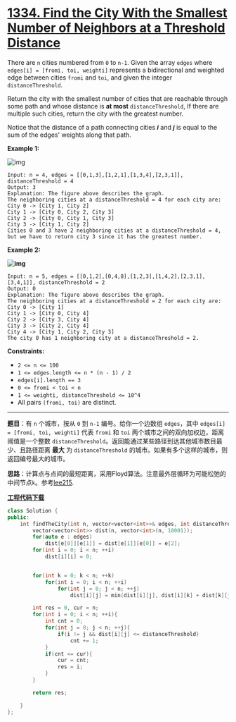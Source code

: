 # [1334. Find the City With the Smallest Number of Neighbors at a Threshold Distance](https://leetcode.com/problems/find-the-city-with-the-smallest-number-of-neighbors-at-a-threshold-distance/)

There are `n` cities numbered from `0` to `n-1`. Given the array `edges` where `edges[i] = [fromi, toi, weighti]` represents a bidirectional and weighted edge between cities `fromi` and `toi`, and given the integer `distanceThreshold`.

Return the city with the smallest number of cities that are reachable through some path and whose distance is **at most** `distanceThreshold`, If there are multiple such cities, return the city with the greatest number.

Notice that the distance of a path connecting cities ***i*** and ***j*** is equal to the sum of the edges' weights along that path.

**Example 1:**

![img](https://assets.leetcode.com/uploads/2020/01/16/find_the_city_01.png)

```
Input: n = 4, edges = [[0,1,3],[1,2,1],[1,3,4],[2,3,1]], distanceThreshold = 4
Output: 3
Explanation: The figure above describes the graph.
The neighboring cities at a distanceThreshold = 4 for each city are:
City 0 -> [City 1, City 2]
City 1 -> [City 0, City 2, City 3]
City 2 -> [City 0, City 1, City 3]
City 3 -> [City 1, City 2]
Cities 0 and 3 have 2 neighboring cities at a distanceThreshold = 4, but we have to return city 3 since it has the greatest number.
```

**Example 2:**

**![img](https://assets.leetcode.com/uploads/2020/01/16/find_the_city_02.png)**

```
Input: n = 5, edges = [[0,1,2],[0,4,8],[1,2,3],[1,4,2],[2,3,1],[3,4,1]], distanceThreshold = 2
Output: 0
Explanation: The figure above describes the graph.
The neighboring cities at a distanceThreshold = 2 for each city are:
City 0 -> [City 1]
City 1 -> [City 0, City 4]
City 2 -> [City 3, City 4]
City 3 -> [City 2, City 4]
City 4 -> [City 1, City 2, City 3]
The city 0 has 1 neighboring city at a distanceThreshold = 2.
```

**Constraints:**

- `2 <= n <= 100`
- `1 <= edges.length <= n * (n - 1) / 2`
- `edges[i].length == 3`
- `0 <= fromi < toi < n`
- `1 <= weighti, distanceThreshold <= 10^4`
- All pairs `(fromi, toi)` are distinct.

-----

**题目**：有 `n` 个城市，按从 `0` 到 `n-1` 编号。给你一个边数组 `edges`，其中 `edges[i] = [fromi, toi, weighti]` 代表 `fromi` 和 `toi` 两个城市之间的双向加权边，距离阈值是一个整数 `distanceThreshold`。返回能通过某些路径到达其他城市数目最少、且路径距离 **最大** 为 `distanceThreshold` 的城市。如果有多个这样的城市，则返回编号最大的城市。

**思路**：计算点与点间的最短距离，采用Floyd算法。注意最外层循环为可能松弛的中间节点`k`。参考[lee215](https://leetcode.com/problems/find-the-city-with-the-smallest-number-of-neighbors-at-a-threshold-distance/discuss/490312/JavaC%2B%2BPython-Easy-Floyd-Algorithm).

[**工程代码下载**](https://github.com/shenkh/leetcode)

```cpp
class Solution {
public:
    int findTheCity(int n, vector<vector<int>>& edges, int distanceThreshold) {
        vector<vector<int>> dist(n, vector<int>(n, 10001));
        for(auto e : edges)
            dist[e[0]][e[1]] = dist[e[1]][e[0]] = e[2];
        for(int i = 0; i < n; ++i)
            dist[i][i] = 0;


        for(int k = 0; k < n; ++k)
            for(int i = 0; i < n; ++i)
                for(int j = 0; j < n; ++j)
                    dist[i][j] = min(dist[i][j], dist[i][k] + dist[k][j]);

        int res = 0, cur = n;
        for(int i = 0; i < n; ++i){
            int cnt = 0;
            for(int j = 0; j < n; ++j){
                if(i != j && dist[i][j] <= distanceThreshold)
                    cnt += 1;
            }
            if(cnt <= cur){
                cur = cnt;
                res = i;
            }
        }

        return res;

    }
};
```
